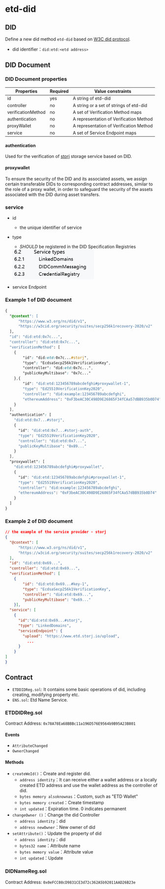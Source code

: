 # etd-did

## DID

Define a new did method `etd-did` based on [W3C did protocol](https://www.w3.org/TR/did-core/).

* did identifier：`did:etd:<etd address>`

## DID Document

### DID Document properties

| Properties         | Required | Value constraints                       |
| ------------------ | -------- | --------------------------------------- |
| id                 | yes      | A string of etd-did                     |
| controller         | no       | A string or a set of strings of etd-did |
| verificationMethod | no       | A set of Verification Method maps       |
| authentication     | no       | A representation of Verification Method |
| proxyWallet        | no       | A representation of Verification Method |
| service            | no       | A set of Service Endpoint maps          |

#### authentication

Used for the verification of [storj](https://www.storj.io) storage service based on DID.

#### proxywallet

To ensure the security of the DID and its associated assets, we assign certain transferable DIDs to corresponding contract addresses, similar to the role of a proxy wallet, in order to safeguard the security of the assets associated with the DID during asset transfers.

### service

* id

  * the unique identifier of service

* type

  *  *SHOULD* be registered in the DID Specification Registries

  <img src="https://raw.githubusercontent.com/X-i-e/picbed/main/image-20230719222245443.png" alt="image-20230719222245443" style="zoom:80%;" />

* service Endpoint

### Example 1 of DID document

```css
{
  "@context": [
      "https://www.w3.org/ns/did/v1",
      "https://w3cid.org/security/suites/secp256k1recovery-2020/v2"
  ],
  "id": "did:etd:0x7c...",
  "controller": "did:etd:0x7c...",
  "verificationMethod": [
    {
        "id": "did:etd:0x7c...#storj",
        "type": "EcdsaSecp256k1VerificationKey",
        "controller": "did:etd:0x7c...",
        "publicKeyMultibase": "0x7c..."
	},{
        "id": "did:etd:123456789abcdefghi#proxywallet-1",
        "type": "Ed25519VerificationKey2020",
        "controller": "did:example:123456789abcdefghi",
        "ethereumAddress": "0xF3beAC30C498D9E26865F34fCAa57dBB935b0D74"
    }
  ],
  "authentication": [
    "did:etd:0x7...#storj",
    {
      "id": "did:etd:0x7...#storj-auth",
      "type": "Ed25519VerificationKey2020",
      "controller": "did:etd:0x7...",
      "publicKeyMultibase": "0x89..."
    }
  ],
  "proxywallet": [
    "did:etd:123456789abcdefghi#proxywallet",
    {
      "id": "did:etd:123456789abcdefghi#proxywallet-1",
      "type": "Ed25519VerificationKey2020",
      "controller": "did:example:123456789abcdefghi",
      "ethereumAddress": "0xF3beAC30C498D9E26865F34fCAa57dBB935b0D74"
    }
  ]
}
```

### Example 2 of DID document

```json
// the example of the service provider - storj
{
  "@context": [
      "https://www.w3.org/ns/did/v1",
      "https://w3cid.org/security/suites/secp256k1recovery-2020/v2"
  ],
  "id": "did:etd:0x69...",
  "controller": "did:etd:0x69...",
  "verificationMethod": [
    {
        "id": "did:etd:0x69...#key-1",
        "type": "EcdsaSecp256k1VerificationKey",
        "controller": "did:etd:0x69...",
        "publicKeyMultibase": "0x69..."
	}],
  "service": [
    {
      "id":"did:etd:0x69...#storj",
      "type": "LinkedDomains",
      "serviceEndpoint": {
        "upload": "https://www.etd.storj.io/upload",
          ...
      }
    }
]
}
```



## Contract

* `ETDDIDReg.sol`: It contains some basic operations of did, including creating, modifying property etc.
* `ENS.sol`: Etd Name Service.

### ETDDIDReg.sol

Contract Address: `0x78A78Ea68BBBc11a196D576E9564b9B95A23B801`

#### Events
  * `AttributeChanged`
  * `OwnerChanged`
#### Methods
  * `createWeId()`：Create and register did.
      * `address identity`：It can receive either a wallet address or a locally created ETD address and use the wallet address as the controller of did.
      * `bytes memory alsoknownas`：Custom, such as "ETD Wallet"
      * `bytes memory created`：Create timestamp
      * `int updated`：Expiration time. 0 indicates permanent
  * `changeOwner ()`：Change the did Controller
    * `address identity`：did
    * `address newOwner`：New owner of did
  * `setAttribute()`：Update the property of did
    * `address identity`：did
    * `bytes32 name`：Attribute name
    * `bytes memory value`：Attribute value
    * `int updated`：Update

### DIDNameReg.sol

Contract Address: `0x0eFCC08cD9831CE3d72c362A5b92011AAD26B23e`

